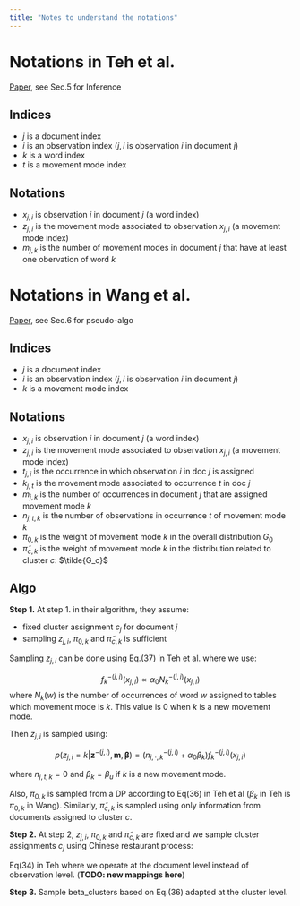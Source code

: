 ```yaml
---
title: "Notes to understand the notations"
---
```


# Notations in Teh et al.

[Paper](../teh_hdp.pdf), see Sec.5 for Inference

## Indices

* $j$ is a document index
* $i$ is an observation index ($j,i$ is observation $i$ in document $j$)
* $k$ is a word index
* $t$ is a movement mode index


## Notations

* $x_{j,i}$ is observation $i$ in document $j$ (a word index)
* $z_{j,i}$ is the movement mode associated to observation $x_{j,i}$ 
(a movement mode index)
* $m_{j,k}$ is the number of movement modes in document $j$ that have at least 
one obervation of word $k$ 


# Notations in Wang et al.

[Paper](../wang_traj.pdf), see Sec.6 for pseudo-algo

## Indices

* $j$ is a document index
* $i$ is an observation index ($j,i$ is observation $i$ in document $j$)
* $k$ is a movement mode index

## Notations

* $x_{j,i}$ is observation $i$ in document $j$ (a word index)
* $z_{j,i}$ is the movement mode associated to observation $x_{j,i}$ 
(a movement mode index)
* $t_{j,i}$ is the occurrence in which observation $i$ in doc $j$ is assigned
* $k_{j,t}$ is the movement mode associated to occurrence $t$ in doc $j$
* $m_{j,k}$ is the number of occurrences in document $j$ that are assigned
movement mode $k$
* $n_{j, t, k}$ is the number of observations in occurrence $t$ of movement mode $k$
* $\pi_{0,k}$ is the weight of movement mode $k$ in the overall distribution 
$G_0$
* $\tilde{\pi}_{c,k}$ is the weight of movement mode $k$ in the distribution 
related to cluster $c$: $\tilde{G_c}$

## Algo

**Step 1.** At step 1. in their algorithm, they assume:

* fixed cluster assignment $c_j$ for document $j$
* sampling $z_{j,i}$, $\pi_{0,k}$ and $\tilde{\pi}_{c,k}$ is sufficient

Sampling $z_{j,i}$ can be done using Eq.(37) in Teh et al. where we use:

$$f_k^{-(j, i)}(x_{j,i}) \propto \alpha_0 N_k^{-(j,i)}(x_{j,i})$$
where $N_k(w)$ is the number of occurrences of word $w$ assigned to tables which
movement mode is $k$. This value is 0 when $k$ is a new movement mode.

Then $z_{j,i}$ is sampled using:

$$p(z_{j,i}=k|\mathbf{z}^{-(j,i)}, \mathbf{m}, \mathbf{\beta}) = (n_{j, \cdot, k}^{-(j, i)} + \alpha_0 \beta_k) f_k^{-(j, i)}(x_{j,i})$$
 
where $n_{j, t, k} = 0$ and $\beta_k=\beta_u$ if $k$ is a new movement mode. 

Also, $\pi_{0,k}$ is sampled from a DP according to Eq(36) in Teh et al 
($\beta_k$ in Teh is $\pi_{0,k}$ in Wang).
Similarly, $\tilde{\pi}_{c,k}$ is sampled using only information from documents 
assigned to cluster $c$.

**Step 2.** At step 2, $z_{j,i}$, $\pi_{0,k}$ and $\tilde{\pi}_{c,k}$ are fixed 
and we sample cluster assignments $c_j$ using Chinese restaurant process:

Eq(34) in Teh where we operate at the document level instead of observation 
level. (**TODO: new mappings here**)

**Step 3.** Sample beta_clusters based on Eq.(36) adapted at the cluster level.
 
 
